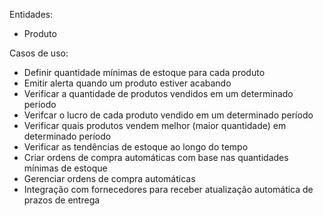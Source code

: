 Entidades:

 - Produto

Casos de uso: 

 - Definir quantidade mínimas de estoque para cada produto
 - Emitir alerta quando um produto estiver acabando
 - Verificar a quantidade de produtos vendidos em um determinado período
 - Verifcar o lucro de cada produto vendido em um determinado período
 - Verificar quais produtos vendem melhor (maior quantidade) em determinado período
 - Verificar as tendências de estoque ao longo do tempo
 - Criar ordens de compra automáticas com base nas quantidades mínimas de estoque
 - Gerenciar ordens de compra automáticas
 - Integração com fornecedores para receber atualização automática de prazos de entrega
